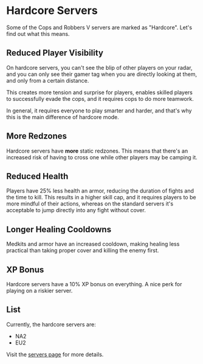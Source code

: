 # Hardcore Servers
Some of the Cops and Robbers V servers are marked as "Hardcore". Let's find out what this means.

## Reduced Player Visibility
On hardcore servers, you can't see the blip of other players on your radar, and you can only see their gamer tag when you are directly looking at them, and only from a certain distance.

This creates more tension and surprise for players, enables skilled players to successfully evade the cops, and it requires cops to do more teamwork. 

In general, it requires everyone to play smarter and harder, and that's why this is the main difference of hardcore mode.

## More Redzones
Hardcore servers have **more** static redzones. This means that there's an increased risk of having to cross one while other players may be camping it.

## Reduced Health
Players have 25% less health an armor, reducing the duration of fights and the time to kill. This results in a higher skill cap, and it requires players to be more mindful of their actions, whereas on the standard servers it's acceptable to jump directly into any fight without cover.

## Longer Healing Cooldowns
Medkits and armor have an increased cooldown, making healing less practical than taking proper cover and killing the enemy first.

## XP Bonus
Hardcore servers have a 10% XP bonus on everything. A nice perk for playing on a riskier server.

## List
Currently, the hardcore servers are:
- NA2
- EU2

Visit the [servers page](/servers) for more details.